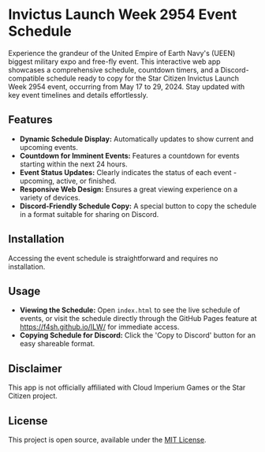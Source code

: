 # Invictus Launch Week 2954 Event Schedule

Experience the grandeur of the United Empire of Earth Navy's (UEEN) biggest military expo and free-fly event. This interactive web app showcases a comprehensive schedule, countdown timers, and a Discord-compatible schedule ready to copy for the Star Citizen Invictus Launch Week 2954 event, occurring from May 17 to 29, 2024. Stay updated with key event timelines and details effortlessly.

## Features

- **Dynamic Schedule Display:** Automatically updates to show current and upcoming events.
- **Countdown for Imminent Events:** Features a countdown for events starting within the next 24 hours.
- **Event Status Updates:** Clearly indicates the status of each event - upcoming, active, or finished.
- **Responsive Web Design:** Ensures a great viewing experience on a variety of devices.
- **Discord-Friendly Schedule Copy:** A special button to copy the schedule in a format suitable for sharing on Discord.

## Installation

Accessing the event schedule is straightforward and requires no installation.

## Usage

- **Viewing the Schedule:** Open `index.html` to see the live schedule of events, or visit the schedule directly through the GitHub Pages feature at https://f4sh.github.io/ILW/ for immediate access.
- **Copying Schedule for Discord:** Click the 'Copy to Discord' button for an easy shareable format.

## Disclaimer

This app is not officially affiliated with Cloud Imperium Games or the Star Citizen project.

## License

This project is open source, available under the [MIT License](LICENSE).
